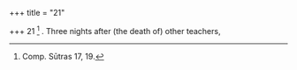 +++
title = "21"

+++
21 [^12] . Three nights after (the death of) other teachers,


[^12]:  Comp. Sūtras 17, 19.
